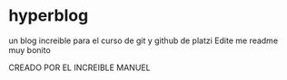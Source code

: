 # hyperblog
un blog increible para el curso de git y github de platzi
Edite me readme muy bonito

CREADO POR EL INCREIBLE MANUEL